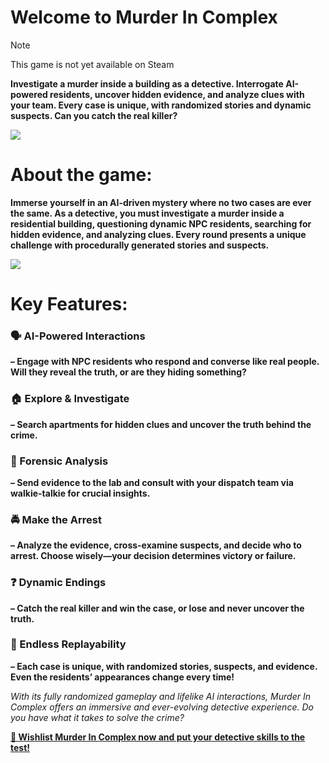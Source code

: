 # Welcome to Murder In Complex
> [!Note]
> This game is not yet available on Steam

**Investigate a murder inside a building as a detective. Interrogate AI-powered residents, uncover hidden evidence, and analyze clues with your team. Every case is unique, with randomized stories and dynamic suspects. Can you catch the real killer?**

![](https://shared.akamai.steamstatic.com/store_item_assets/steam/apps/3502320/header.jpg?t=1744721070)

# About the game:
**Immerse yourself in an AI-driven mystery where no two cases are ever the same. As a detective, you must investigate a murder inside a residential building, questioning dynamic NPC residents, searching for hidden evidence, and analyzing clues. Every round presents a unique challenge with procedurally generated stories and suspects.**  

![](https://shared.akamai.steamstatic.com/store_item_assets/steam/apps/3502320/extras/Mughsot_GIF.gif?t=1744721070)

# Key Features:

### 🗣 AI-Powered Interactions
**– Engage with NPC residents who respond and converse like real people. Will they reveal the truth, or are they hiding something?**

### 🏠 Explore & Investigate 
**– Search apartments for hidden clues and uncover the truth behind the crime.**
### 🧪 Forensic Analysis 
**– Send evidence to the lab and consult with your dispatch team via walkie-talkie for crucial insights.**
### 🚔 Make the Arrest 
**– Analyze the evidence, cross-examine suspects, and decide who to arrest. Choose wisely—your decision determines victory or failure.**
### ❓ Dynamic Endings 
**– Catch the real killer and win the case, or lose and never uncover the truth.**

### 🎲 Endless Replayability 
**– Each case is unique, with randomized stories, suspects, and evidence. Even the residents’ appearances change every time!**

*With its fully randomized gameplay and lifelike AI interactions, Murder In Complex offers an immersive and ever-evolving detective experience. Do you have what it takes to solve the crime?*

**[📌 Wishlist Murder In Complex now and put your detective skills to the test!](https://store.steampowered.com/app/3502320/Murder_In_Complex/)**
